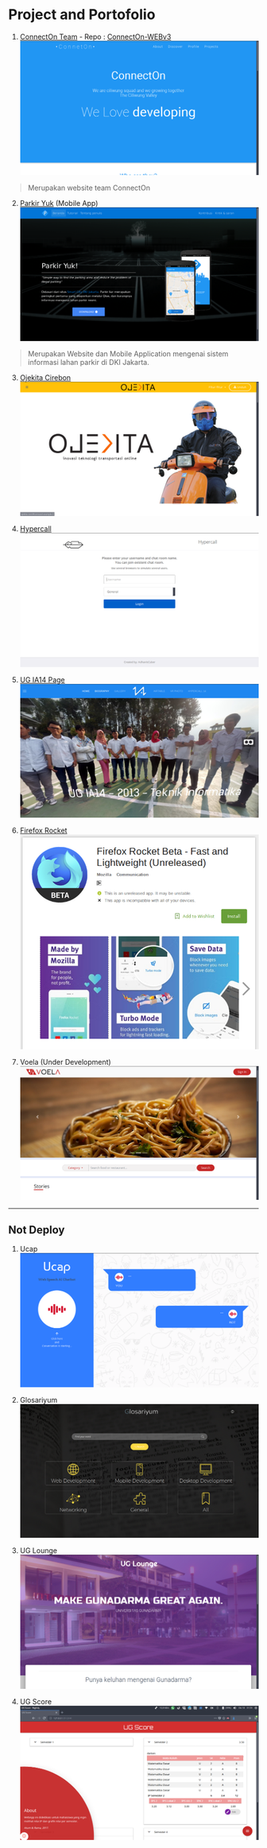 # Project and Portofolio
1. [ConnectOn Team](connecton.hol.es) - Repo : [ConnectOn-WEBv3](https://github.com/AdhanIsCuber/ConnectOn-WEBv3)
![ConnectOn Team](/assets/p01.png)
> Merupakan website team ConnectOn

2. [Parkir Yuk](parkiryuk.pe.hu) (Mobile App)
![Parkir Yuk](/assets/p02.png)
> Merupakan Website dan Mobile Application mengenai sistem informasi lahan parkir di DKI Jakarta.

3. [Ojekita Cirebon](Ojekita.com)
![Ojekita Cirebon](/assets/p03.png)
>

4. [Hypercall](hypercall.github.io)
![Hypercall](/assets/p04.png)
> 

5. [UG IA14 Page](ia14.github.io)
![Ug IA14 Page](/assets/p05.png)

6. [Firefox Rocket](https://play.google.com/store/apps/details?id=org.mozilla.rocket&hl=en)
![Firefox Rocket](/assets/p07.png)

7. Voela (Under Development)
![Voela](/assets/p06.png)


----------------------
## Not Deploy
1. Ucap
![Ucap](/assets/pnd1.png)

2. Glosariyum
![Glosariyum](/assets/pnd2.png)

3. UG Lounge
![UG Lounge](/assets/pnd3.png)

4. UG Score
![UG Score](/assets/pnd4.png)
